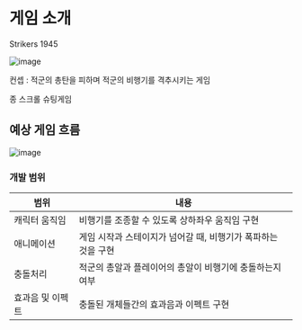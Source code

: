 # 게임 소개 
Strikers 1945 

![image](https://user-images.githubusercontent.com/74610708/160638667-5b47d63d-63df-4f51-991e-ee9a3c8787c7.png)


컨셉 : 적군의 총탄을 피하며 적군의 비행기를 격추시키는 게임

종 스크롤 슈팅게임

## 예상 게임 흐름

![image](https://user-images.githubusercontent.com/74610708/160641587-93145fc6-e545-499e-9a22-52c09fcc749c.png)


### 개발 범위

|범위|내용|
|-----|------|
| 캐릭터 움직임 | 비행기를 조종할 수 있도록 상하좌우 움직임 구현 |
| 애니메이션 | 게임 시작과 스테이지가 넘어갈 때, 비행기가 폭파하는 것을 구현 |
| 충돌처리 | 적군의 총알과 플레이어의 총알이 비행기에 충돌하는지 여부 |
| 효과음 및 이펙트 | 충돌된 개체들간의 효과음과 이펙트 구현 |


